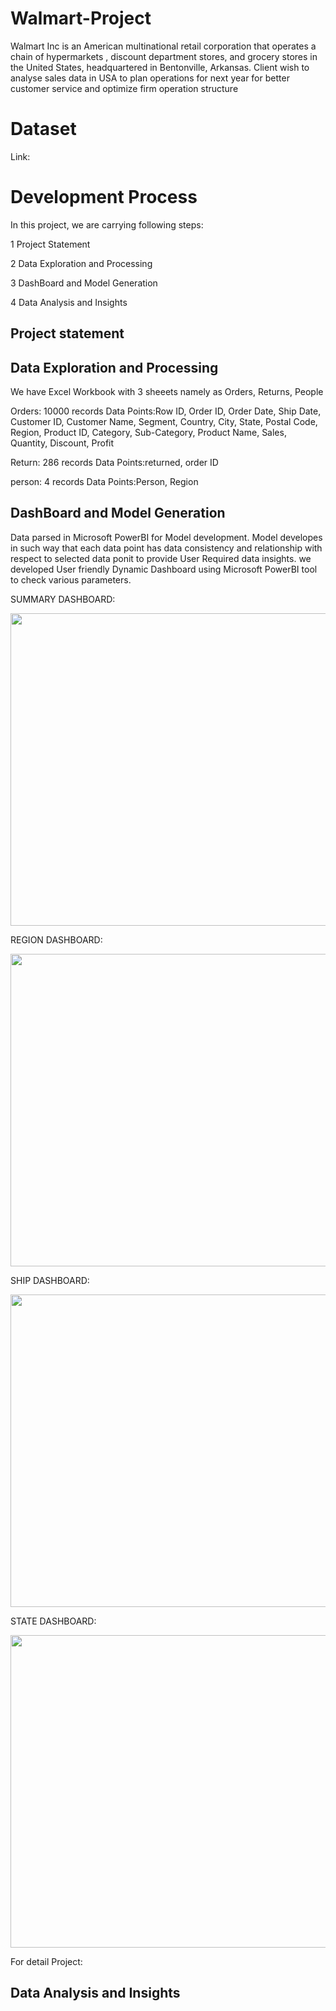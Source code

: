# Walmart-Project

Walmart Inc is an American multinational retail corporation that operates a chain of hypermarkets , discount department stores, and grocery stores in the United States, headquartered in Bentonville, Arkansas. Client wish to analyse sales data in USA to plan operations for next year for better customer service and optimize firm operation structure

# Dataset
Link:

# Development Process
In this project, we are carrying following steps:

1 Project Statement

2 Data Exploration and Processing

3 DashBoard and Model Generation

4 Data Analysis and Insights

## Project statement

## Data Exploration and Processing

We have Excel Workbook with 3 sheeets namely as Orders, Returns, People

Orders: 10000 records   Data Points:Row ID, Order ID, Order Date, Ship Date, Customer ID, Customer Name, Segment, Country, City, State, Postal Code, Region, Product ID, Category, Sub-Category, Product Name, Sales, Quantity, Discount, Profit

Return: 286 records     Data Points:returned, order ID

person: 4 records       Data Points:Person, Region

## DashBoard and Model Generation

Data parsed in Microsoft PowerBI for Model development. Model developes in such way that each data point has data consistency and relationship with respect to selected data ponit to provide User Required data insights. we developed User friendly Dynamic Dashboard using Microsoft PowerBI tool to check various parameters.

SUMMARY DASHBOARD:

<img src="https://user-images.githubusercontent.com/115641570/223684436-af123d7e-471a-4a7c-8302-bfee2c1248fe.PNG" height="500" width="1000" />

REGION DASHBOARD:

<img src="https://user-images.githubusercontent.com/115641570/223684591-6b383671-0f34-41db-9754-0dd819208028.PNG" height="500" width="1000" />

SHIP DASHBOARD:

<img src="https://user-images.githubusercontent.com/115641570/223684779-b23e5779-0a16-4961-a15f-7fb8f43fec63.PNG" height="500" width="1000" />

STATE DASHBOARD:

<img src="https://user-images.githubusercontent.com/115641570/223684884-eec34ee0-cc20-46aa-8169-d1743f0ace36.PNG" height="500" width="1000" />

For detail Project:

## Data Analysis and Insights

